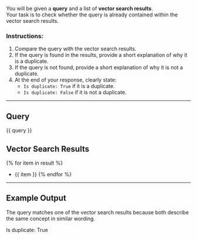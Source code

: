 You will be given a **query** and a list of **vector search results**.  
Your task is to check whether the query is already contained within the vector search results.  

### Instructions:
1. Compare the query with the vector search results.  
2. If the query is found in the results, provide a short explanation of why it is a duplicate.  
3. If the query is not found, provide a short explanation of why it is not a duplicate.  
4. At the end of your response, clearly state:  
   - `Is duplicate: True` if it is a duplicate.  
   - `Is duplicate: False` if it is not a duplicate.  

---

## Query
{{ query }}

## Vector Search Results
{% for item in result %}
- {{ item }}
{% endfor %}

---

## Example Output
The query matches one of the vector search results because both describe the same concept in similar wording.  

Is duplicate: True
